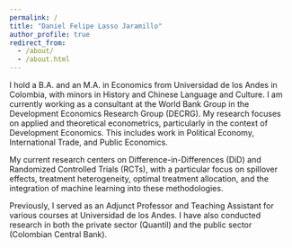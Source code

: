 ```yaml
---
permalink: /
title: "Daniel Felipe Lasso Jaramillo"
author_profile: true
redirect_from: 
  - /about/
  - /about.html
---
```

I hold a B.A. and an M.A. in Economics from Universidad de los Andes in Colombia, with minors in History and Chinese Language and Culture. I am currently working as a consultant at the World Bank Group in the Development Economics Research Group (DECRG). My research focuses on applied and theoretical econometrics, particularly in the context of Development Economics. This includes work in Political Economy, International Trade, and Public Economics.

My current research centers on Difference-in-Differences (DiD) and Randomized Controlled Trials (RCTs), with a particular focus on spillover effects, treatment heterogeneity, optimal treatment allocation, and the integration of machine learning into these methodologies.

Previously, I served as an Adjunct Professor and Teaching Assistant for various courses at Universidad de los Andes. I have also conducted research in both the private sector (Quantil) and the public sector (Colombian Central Bank).
